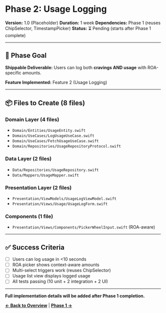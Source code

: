 # Phase 2: Usage Logging

**Version:** 1.0 (Placeholder)
**Duration:** 1 week
**Dependencies:** Phase 1 (reuses ChipSelector, TimestampPicker)
**Status:** ⏳ Pending (starts after Phase 1 complete)

---

## 🎯 Phase Goal

**Shippable Deliverable:** Users can log both **cravings AND usage** with ROA-specific amounts.

**Feature Implemented:** Feature 2 (Usage Logging)

---

## 📦 Files to Create (8 files)

### Domain Layer (4 files)
- `Domain/Entities/UsageEntity.swift`
- `Domain/UseCases/LogUsageUseCase.swift`
- `Domain/UseCases/FetchUsageUseCase.swift`
- `Domain/Repositories/UsageRepositoryProtocol.swift`

### Data Layer (2 files)
- `Data/Repositories/UsageRepository.swift`
- `Data/Mappers/UsageMapper.swift`

### Presentation Layer (2 files)
- `Presentation/ViewModels/UsageLogViewModel.swift`
- `Presentation/Views/Usage/UsageLogForm.swift`

### Components (1 file)
- `Presentation/Views/Components/PickerWheelInput.swift` (ROA-aware)

---

## ✅ Success Criteria

- [ ] Users can log usage in <10 seconds
- [ ] ROA picker shows context-aware amounts
- [ ] Multi-select triggers work (reuses ChipSelector)
- [ ] Usage list view displays logged usage
- [ ] All tests passing (10 unit + 2 integration + 2 UI)

---

**Full implementation details will be added after Phase 1 completion.**

**[← Back to Overview](./PHASE_OVERVIEW.md)** | **[Phase 1 →](./PHASE_1.md)**
